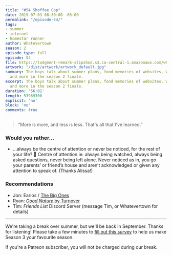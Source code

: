 ```yaml
---
title: "#54 Shoffee Cop"
date: 2019-07-03 08:30:00 -05:00
permalink: "/episode-54/"
tags:
- summer
- internet
- homestar runner
author: Whatevertown
season: 2
episode_type: full
episode: 54
file: https://lodgment-remark-slipshod.s3.ca-central-1.amazonaws.com/w54.mp3
artwork: "/dist/artwork/artwork_default.jpg"
summary: The boys talk about summer plans, fond memories of websites, Whitecap upgrades,
  and more in the season 2 finale.
excerpt: The boys talk about summer plans, fond memories of websites, Whitecap upgrades,
  and more in the season 2 finale.
duration: '56:01'
length: 53969300
explicit: 'no'
block: 'no'
comments: true
---
```


> “More is more, and less is less. That's all that I've learned.”

### Would you rather…
- …always be the centre of attention or never be noticed, for the rest of your life? 😬 Centre of attention ie. always being watched, always being asked questions, never being left alone. Never noticed as in, you go your parents’ or friend’s house and aren’t acknowledged or given any attention to speak of. (Thanks Alissa!)

### Recommendations
- Jon: Earios / [The Big Ones](https://www.earios.net/the-big-ones)
- Ryan: [*Good Nature* by Turnover](https://open.spotify.com/album/39Ypnp97w22KOqGR8KjBz8?si=zPqQY63aQW6kZCwWEq1E3w)
- Tim: *Friends List* Discord Server (message Tim, or Whatevertown for details)

---

We're taking a break over summer, but we'll be back in September. Thanks for listening! Please take a few minutes to [fill out this survey](https://whatevertown.typeform.com/to/oS50hM) to help us make Season 3 your favourite season.

If you're a Patreon subscriber, you will not be charged during our break.